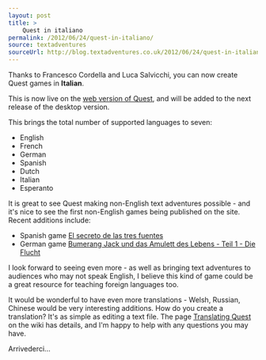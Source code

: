 ```yaml
---
layout: post
title: >
    Quest in italiano
permalink: /2012/06/24/quest-in-italiano/
source: textadventures
sourceUrl: http://blog.textadventures.co.uk/2012/06/24/quest-in-italiano/
---
```

Thanks to Francesco Cordella and Luca Salvicchi, you can now create Quest games in <strong>Italian</strong>.

This is now live on the <a href="http://www.textadventures.co.uk/create/">web version of Quest</a>, and will be added to the next release of the desktop version.

This brings the total number of supported languages to seven:
<ul>
	<li>English</li>
	<li>French</li>
	<li>German</li>
	<li>Spanish</li>
	<li>Dutch</li>
	<li>Italian</li>
	<li>Esperanto</li>
</ul>
It is great to see Quest making non-English text adventures possible - and it's nice to see the first non-English games being published on the site. Recent additions include:
<ul>
	<li>Spanish game <a href="http://www.textadventures.co.uk/review/567/">El secreto de las tres fuentes</a></li>
	<li>German game <a href="http://www.textadventures.co.uk/review/494/">Bumerang Jack und das Amulett des Lebens - Teil 1 - Die Flucht</a></li>
</ul>
I look forward to seeing even more - as well as bringing text adventures to audiences who may not speak English, I believe this kind of game could be a great resource for teaching foreign languages too.

It would be wonderful to have even more translations - Welsh, Russian, Chinese would be very interesting additions. How do you create a translation? It's as simple as editing a text file. The page <a href="http://quest5.net/wiki/Translating_Quest">Translating Quest</a> on the wiki has details, and I'm happy to help with any questions you may have.

Arrivederci...
